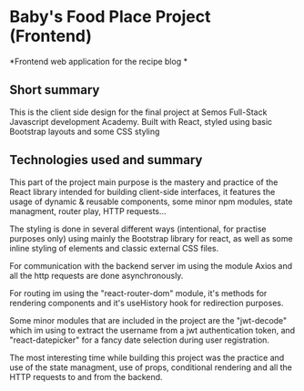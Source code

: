 # Baby's Food Place Project (Frontend)

*Frontend web application for the recipe blog *


## Short summary

This is the client side design for the final project at Semos Full-Stack Javascript development Academy. Built with React, styled using basic Bootstrap layouts and some CSS styling



## Technologies used and summary

This part of the project main purpose is the mastery and practice of the React library intended for building client-side interfaces, it features the usage of dynamic & reusable components, some minor npm modules, state managment, router play,  HTTP requests...

The styling is done in several different ways (intentional, for practise purposes only) using mainly the Bootstrap library for react, as well as some inline styling of elements and classic external CSS files.

For communication with the backend server im using the module Axios and all the http requests are done asynchronously.

For routing im using the "react-router-dom" module, it's methods for rendering components and it's useHistory hook for redirection purposes.

Some minor modules that are included in the project are the "jwt-decode" which im using to extract the username from a jwt authentication token, and "react-datepicker" for a fancy date selection during user registration.

The most interesting time while building this project was the practice and use of the state managment, use of props, conditional rendering and all the HTTP requests to and from the backend.
